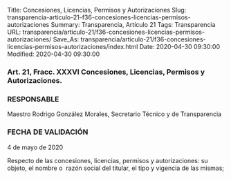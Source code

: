 Title: Concesiones, Licencias, Permisos y Autorizaciones
Slug: transparencia-articulo-21-f36-concesiones-licencias-permisos-autorizaciones
Summary: Transparencia, Artículo 21
Tags: Transparencia
URL: transparencia/articulo-21/f36-concesiones-licencias-permisos-autorizaciones/
Save_As: transparencia/articulo-21/f36-concesiones-licencias-permisos-autorizaciones/index.html
Date: 2020-04-30 09:30:00
Modified: 2020-04-30 09:30:00


### Art. 21, Fracc. XXXVI Concesiones, Licencias, Permisos y Autorizaciones.

### RESPONSABLE

Maestro Rodrigo González Morales, Secretario Técnico y de Transparencia

### FECHA DE VALIDACIÓN

4 de mayo de 2020

Respecto de las concesiones, licencias, permisos y autorizaciones: su objeto, el nombre o  razón social del titular, el tipo y vigencia de las mismas;


